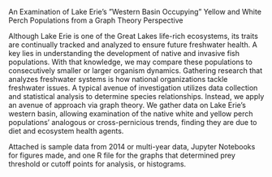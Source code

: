 An Examination of Lake Erie’s ”Western Basin Occupying”
Yellow and White Perch Populations from a Graph Theory
Perspective

Although Lake Erie is one of the Great Lakes life-rich ecosystems, its traits are continually
tracked and analyzed to ensure future freshwater health. A key lies in understanding the
development of native and invasive fish populations. With that knowledge, we may compare
these populations to consecutively smaller or larger organism dynamics. Gathering research that
analyzes freshwater systems is how national organizations tackle freshwater issues. A typical
avenue of investigation utilizes data collection and statistical analysis to determine species
relationships. Instead, we apply an avenue of approach via graph theory. We gather data on Lake
Erie’s western basin, allowing examination of the native white and yellow perch populations’
analogous or cross-pernicious trends, finding they are due to diet and ecosystem health agents.

Attached is sample data from 2014 or multi-year data, 
Jupyter Notebooks for figures made, 
and one R file for the graphs that determined prey threshold or cutoff points for analysis, or histograms.
